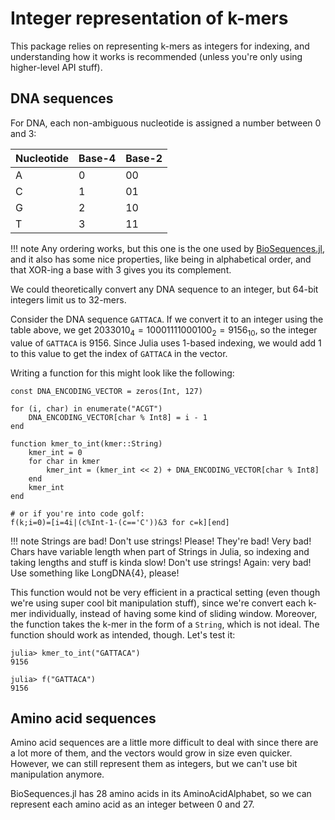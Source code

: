 # Integer representation of k-mers

This package relies on representing k-mers as integers for indexing, and understanding how it works is recommended (unless you're only using higher-level API stuff).

## DNA sequences

For DNA, each non-ambiguous nucleotide is assigned a number between 0 and 3:

| Nucleotide | Base-4 | Base-2 |
|------------|--------|--------|
| A          | 0      | 00     |
| C          | 1      | 01     |
| G          | 2      | 10     |
| T          | 3      | 11     |

!!! note
    Any ordering works, but this one is the one used by [BioSequences.jl](https://github.com/BioJulia/BioSequences.jl), and it also has some nice properties, like being in alphabetical order, and that XOR-ing a base with 3 gives you its complement.

We could theoretically convert any DNA sequence to an integer, but 64-bit integers limit us to 32-mers.

Consider the DNA sequence `GATTACA`. If we convert it to an integer using the table above, we get $2033010_4 = 10001111000100_2 = 9156_{10}$, so the integer value of `GATTACA` is 9156. Since Julia uses 1-based indexing, we would add 1 to this value to get the index of `GATTACA` in the vector.

Writing a function for this might look like the following:

```jldoctest
const DNA_ENCODING_VECTOR = zeros(Int, 127)

for (i, char) in enumerate("ACGT")
    DNA_ENCODING_VECTOR[char % Int8] = i - 1
end

function kmer_to_int(kmer::String)
    kmer_int = 0
    for char in kmer
        kmer_int = (kmer_int << 2) + DNA_ENCODING_VECTOR[char % Int8]
    end
    kmer_int
end

# or if you're into code golf:
f(k;i=0)=[i=4i|(c%Int-1-(c=='C'))&3 for c=k][end]
```

!!! note
    Strings are bad! Don't use strings! Please! They're bad! Very bad! Chars have variable length when part of Strings in Julia, so indexing and taking lengths and stuff is kinda slow! Don't use strings! Again: very bad! Use something like LongDNA{4}, please!

This function would not be very efficient in a practical setting (even though we're using super cool bit manipulation stuff), since we're convert each k-mer individually, instead of having some kind of sliding window. Moreover, the function takes the k-mer in the form of a `String`, which is not ideal. The function should work as intended, though. Let's test it:

```jldoctest
julia> kmer_to_int("GATTACA")
9156

julia> f("GATTACA")
9156
```

## Amino acid sequences

Amino acid sequences are a little more difficult to deal with since there are a lot more of them, and the vectors would grow in size even quicker. However, we can still represent them as integers, but we can't use bit manipulation anymore.

BioSequences.jl has 28 amino acids in its AminoAcidAlphabet, so we can represent each amino acid as an integer between 0 and 27.

```jldoctest

```